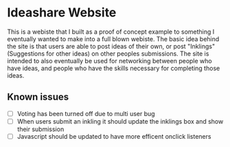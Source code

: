 Ideashare Website
=================

This is a webiste that I built as a proof of concept example to something I 
eventually wanted to make into a full blown webiste. The basic idea behind 
the site is that users are able to post ideas of their own, or post
"Inklings" (Suggestions for other ideas) on other peoples submissions. The
site is intended to also eventually be used for networking between people
who have ideas, and people who have the skills necessary for completing those
ideas.

Known issues
------------
- [ ] Voting  has been turned off due to multi user bug
- [ ] When users submit an inkling it should update the inklings box and show their submission
- [ ] Javascript should be updated to have more efficent onclick listeners